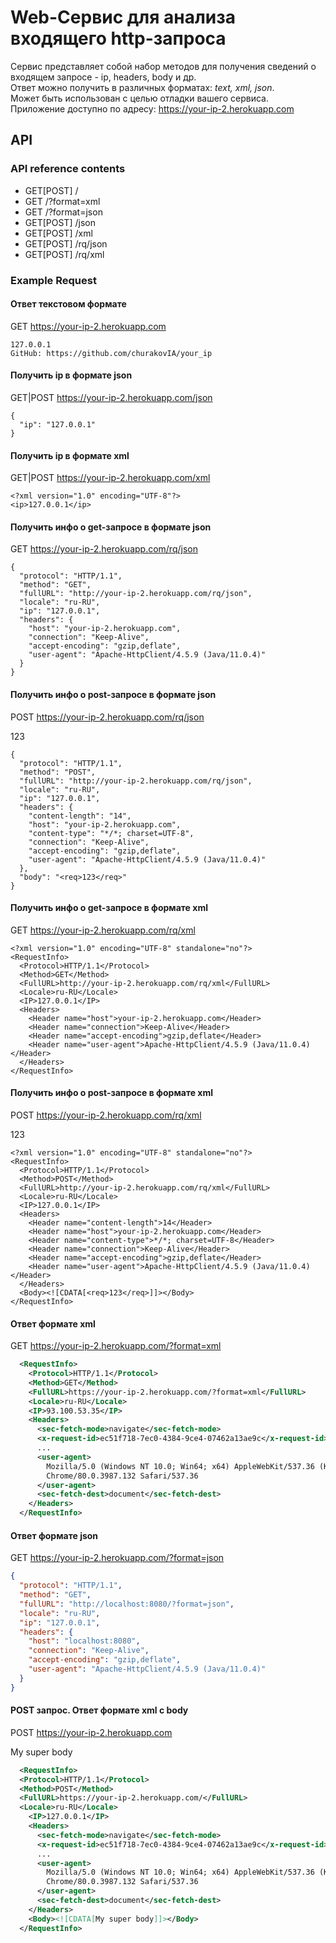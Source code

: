 # Web-Сервис для анализа входящего http-запроса

Сервис представляет собой набор методов для получения сведений о входящем запросе - 
ip, headers, body и др. \
Ответ можно получить в различных форматах: _text, xml, json_. \
Может быть использован с целью отладки вашего сервиса. \
Приложение доступно по адресу: https://your-ip-2.herokuapp.com

## API
### API reference contents
- GET[POST] /
- GET /?format=xml
- GET /?format=json
- GET[POST] /json
- GET[POST] /xml
- GET[POST] /rq/json
- GET[POST] /rq/xml

### Example Request
#### Ответ текстовом формате
GET https://your-ip-2.herokuapp.com
```
127.0.0.1
GitHub: https://github.com/churakovIA/your_ip
```

#### Получить ip в формате json
GET|POST https://your-ip-2.herokuapp.com/json
```
{
  "ip": "127.0.0.1"
}
```

#### Получить ip в формате xml
GET|POST https://your-ip-2.herokuapp.com/xml
```
<?xml version="1.0" encoding="UTF-8"?>
<ip>127.0.0.1</ip>
```

#### Получить инфо о get-запросе в формате json
GET https://your-ip-2.herokuapp.com/rq/json
```
{
  "protocol": "HTTP/1.1",
  "method": "GET",
  "fullURL": "http://your-ip-2.herokuapp.com/rq/json",
  "locale": "ru-RU",
  "ip": "127.0.0.1",
  "headers": {
    "host": "your-ip-2.herokuapp.com",
    "connection": "Keep-Alive",
    "accept-encoding": "gzip,deflate",
    "user-agent": "Apache-HttpClient/4.5.9 (Java/11.0.4)"
  }
}
```

#### Получить инфо о post-запросе в формате json
POST https://your-ip-2.herokuapp.com/rq/json

<req>123</req>
```
{
  "protocol": "HTTP/1.1",
  "method": "POST",
  "fullURL": "http://your-ip-2.herokuapp.com/rq/json",
  "locale": "ru-RU",
  "ip": "127.0.0.1",
  "headers": {
    "content-length": "14",
    "host": "your-ip-2.herokuapp.com",
    "content-type": "*/*; charset=UTF-8",
    "connection": "Keep-Alive",
    "accept-encoding": "gzip,deflate",
    "user-agent": "Apache-HttpClient/4.5.9 (Java/11.0.4)"
  },
  "body": "<req>123</req>"
}
```

#### Получить инфо о get-запросе в формате xml
GET https://your-ip-2.herokuapp.com/rq/xml
```
<?xml version="1.0" encoding="UTF-8" standalone="no"?>
<RequestInfo>
  <Protocol>HTTP/1.1</Protocol>
  <Method>GET</Method>
  <FullURL>http://your-ip-2.herokuapp.com/rq/xml</FullURL>
  <Locale>ru-RU</Locale>
  <IP>127.0.0.1</IP>
  <Headers>
    <Header name="host">your-ip-2.herokuapp.com</Header>
    <Header name="connection">Keep-Alive</Header>
    <Header name="accept-encoding">gzip,deflate</Header>
    <Header name="user-agent">Apache-HttpClient/4.5.9 (Java/11.0.4)</Header>
  </Headers>
</RequestInfo>
```

#### Получить инфо о post-запросе в формате xml
POST https://your-ip-2.herokuapp.com/rq/xml

<req>123</req>
```
<?xml version="1.0" encoding="UTF-8" standalone="no"?>
<RequestInfo>
  <Protocol>HTTP/1.1</Protocol>
  <Method>POST</Method>
  <FullURL>http://your-ip-2.herokuapp.com/rq/xml</FullURL>
  <Locale>ru-RU</Locale>
  <IP>127.0.0.1</IP>
  <Headers>
    <Header name="content-length">14</Header>
    <Header name="host">your-ip-2.herokuapp.com</Header>
    <Header name="content-type">*/*; charset=UTF-8</Header>
    <Header name="connection">Keep-Alive</Header>
    <Header name="accept-encoding">gzip,deflate</Header>
    <Header name="user-agent">Apache-HttpClient/4.5.9 (Java/11.0.4)</Header>
  </Headers>
  <Body><![CDATA[<req>123</req>]]></Body>
</RequestInfo>
```

#### Ответ формате xml
GET https://your-ip-2.herokuapp.com/?format=xml
```xml
  <RequestInfo>
    <Protocol>HTTP/1.1</Protocol>
    <Method>GET</Method>
    <FullURL>https://your-ip-2.herokuapp.com/?format=xml</FullURL>
    <Locale>ru-RU</Locale>
    <IP>93.100.53.35</IP>
    <Headers>
      <sec-fetch-mode>navigate</sec-fetch-mode>
      <x-request-id>ec51f718-7ec0-4384-9ce4-07462a13ae9c</x-request-id>
      ...
      <user-agent>
        Mozilla/5.0 (Windows NT 10.0; Win64; x64) AppleWebKit/537.36 (KHTML, like Gecko)
        Chrome/80.0.3987.132 Safari/537.36
      </user-agent>
      <sec-fetch-dest>document</sec-fetch-dest>
    </Headers>
  </RequestInfo>
```

#### Ответ формате json
GET https://your-ip-2.herokuapp.com/?format=json
```json
{
  "protocol": "HTTP/1.1",
  "method": "GET",
  "fullURL": "http://localhost:8080/?format=json",
  "locale": "ru-RU",
  "ip": "127.0.0.1",
  "headers": {
    "host": "localhost:8080",
    "connection": "Keep-Alive",
    "accept-encoding": "gzip,deflate",
    "user-agent": "Apache-HttpClient/4.5.9 (Java/11.0.4)"
  }
}
```

#### POST запрос. Ответ формате xml с body
POST https://your-ip-2.herokuapp.com

My super body

```xml
  <RequestInfo>
  <Protocol>HTTP/1.1</Protocol>
  <Method>POST</Method>
  <FullURL>https://your-ip-2.herokuapp.com/</FullURL>
  <Locale>ru-RU</Locale>
    <IP>127.0.0.1</IP>
    <Headers>
      <sec-fetch-mode>navigate</sec-fetch-mode>
      <x-request-id>ec51f718-7ec0-4384-9ce4-07462a13ae9c</x-request-id>
      ...
      <user-agent>
        Mozilla/5.0 (Windows NT 10.0; Win64; x64) AppleWebKit/537.36 (KHTML, like Gecko)
        Chrome/80.0.3987.132 Safari/537.36
      </user-agent>
      <sec-fetch-dest>document</sec-fetch-dest>
    </Headers>
    <Body><![CDATA[My super body]]></Body>
  </RequestInfo>
```
